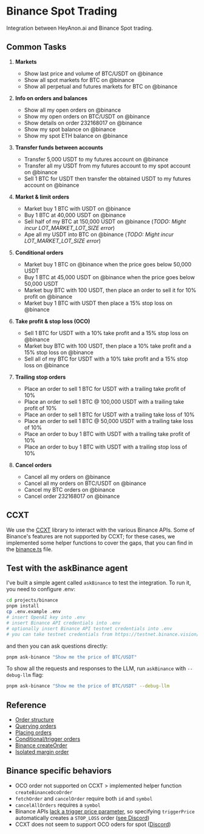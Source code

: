 # Binance Spot Trading

Integration between HeyAnon.ai and Binance Spot trading.

## Common Tasks

1. **Markets**

    - Show last price and volume of BTC/USDT on @binance
    - Show all spot markets for BTC on @binance
    - Show all perpetual and futures markets for BTC on @binance

1. **Info on orders and balances**

    - Show all my open orders on @binance
    - Show my open orders on BTC/USDT on @binance
    - Show details on order 232168017 on @binance
    - Show my spot balance on @binance
    - Show my spot ETH balance on @binance

1. **Transfer funds between accounts**

    - Transfer 5,000 USDT to my futures account on @binance
    - Transfer all my USDT from my futures account to my spot account on @binance
    - Sell 1 BTC for USDT then transfer the obtained USDT to my futures account on @binance

1. **Market & limit orders**

    - Market buy 1 BTC with USDT on @binance
    - Buy 1 BTC at 40,000 USDT on @binance
    - Sell half of my BTC at 150,000 USDT on @binance (_TODO: Might incur LOT_MARKET_LOT_SIZE error_)
    - Ape all my USDT into BTC on @binance (_TODO: Might incur LOT_MARKET_LOT_SIZE error_)

1. **Conditional orders**

    - Market buy 1 BTC on @binance when the price goes below 50,000 USDT
    - Buy 1 BTC at 45,000 USDT on @binance when the price goes below 50,000 USDT
    - Market buy BTC with 100 USDT, then place an order to sell it for 10% profit on @binance
    - Market buy 1 BTC with USDT then place a 15% stop loss on @binance

1. **Take profit & stop loss (OCO)**

    - Sell 1 BTC for USDT with a 10% take profit and a 15% stop loss on @binance
    - Market buy BTC with 100 USDT, then place a 10% take profit and a 15% stop loss on @binance
    - Sell all of my BTC for USDT with a 10% take profit and a 15% stop loss on @binance

1. **Trailing stop orders**

    - Place an order to sell 1 BTC for USDT with a trailing take profit of 10%
    - Place an order to sell 1 BTC @ 100,000 USDT with a trailing take profit of 10%
    - Place an order to sell 1 BTC for USDT with a trailing take loss of 10%
    - Place an order to sell 1 BTC @ 50,000 USDT with a trailing take loss of 10%
    - Place an order to buy 1 BTC with USDT with a trailing take profit of 10%
    - Place an order to buy 1 BTC with USDT with a trailing stop loss of 10%

1. **Cancel orders**

    - Cancel all my orders on @binance
    - Cancel all my orders on BTC/USDT on @binance
    - Cancel my BTC orders on @binance
    - Cancel order 232168017 on @binance

## CCXT

We use the [CCXT](https://github.com/ccxt/ccxt/) library to interact with the various Binance APIs. Some of Binance's features are not supported by CCXT; for these cases, we implemented some helper functions to cover the gaps, that you can find in the [binance.ts](./src/helpers/binance.ts) file.

## Test with the askBinance agent

I've built a simple agent called `askBinance` to test the integration. To run it, you need to configure .env:

```bash
cd projects/binance
pnpm install
cp .env.example .env
# insert OpenAI key into .env
# insert Binance API credentials into .env
# optionally insert Binance API testnet credentials into .env
# you can take testnet credentials from https://testnet.binance.vision/
```

and then you can ask questions directly:

```bash
pnpm ask-binance "Show me the price of BTC/USDT"
```

To show all the requests and responses to the LLM, run `askBinance` with `--debug-llm` flag:

```bash
pnpm ask-binance "Show me the price of BTC/USDT" --debug-llm
```

## Reference

- [Order structure](https://docs.ccxt.com/#/?id=order-structure)
- [Querying orders](https://docs.ccxt.com/#/README?id=querying-orders)
- [Placing orders](https://docs.ccxt.com/#/README?id=placing-orders)
- [Conditional/trigger orders](https://docs.ccxt.com/#/README?id=conditional-orders)
- [Binance createOrder](https://docs.ccxt.com/#/exchanges/binance?id=createorder)
- [Isolated margin order](https://discord.com/channels/690203284119617602/690203284727660739/1119234330775007262)

## Binance specific behaviors

- OCO order not supported on CCXT > implemented helper function `createBinanceOcoOrder`
- `fetchOrder` and `cancelOrder` require both `id` and `symbol`
- `cancelAllOrders` requires a `symbol`
- Binance APIs [lack a trigger price parameter](https://developers.binance.com/docs/binance-spot-api-docs/rest-api/trading-endpoints#new-order-trade), so specifying `triggerPrice` automatically creates a `STOP_LOSS` order ([see Discord](https://discord.com/channels/690203284119617602/690203284727660739/1367189081418633389))
- CCXT does not seem to support OCO oders for spot ([Discord](https://discord.com/channels/690203284119617602/690203284727660739/1237329333824000030))
